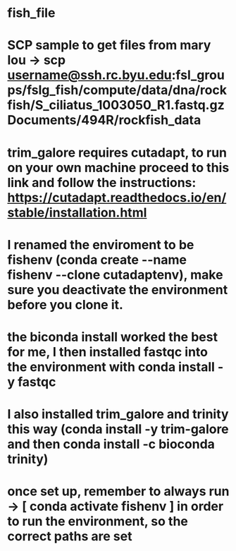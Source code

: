 # fish_file
# SCP sample to get files from mary lou -> scp username@ssh.rc.byu.edu:fsl_groups/fslg_fish/compute/data/dna/rockfish/S_ciliatus_1003050_R1.fastq.gz Documents/494R/rockfish_data

# trim_galore requires cutadapt, to run on your own machine proceed to this link and follow the instructions: https://cutadapt.readthedocs.io/en/stable/installation.html

# I renamed the enviroment to be fishenv (conda create --name fishenv --clone cutadaptenv), make sure you deactivate the environment before you clone it.
# the biconda install worked the best for me, I then installed fastqc into the environment with conda install -y fastqc 
# I also installed trim_galore and trinity this way (conda install -y trim-galore and then conda install -c bioconda trinity)
# once set up, remember to always run -> [  conda activate fishenv  ]  in order to run the environment, so the correct paths are set
